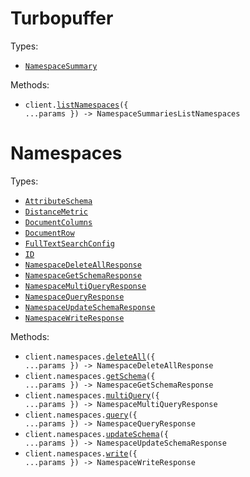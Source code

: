 # Turbopuffer

Types:

- <code><a href="./src/resources/top-level.ts">NamespaceSummary</a></code>

Methods:

- <code title="get /v1/namespaces">client.<a href="./src/index.ts">listNamespaces</a>({ ...params }) -> NamespaceSummariesListNamespaces</code>

# Namespaces

Types:

- <code><a href="./src/resources/namespaces.ts">AttributeSchema</a></code>
- <code><a href="./src/resources/namespaces.ts">DistanceMetric</a></code>
- <code><a href="./src/resources/namespaces.ts">DocumentColumns</a></code>
- <code><a href="./src/resources/namespaces.ts">DocumentRow</a></code>
- <code><a href="./src/resources/namespaces.ts">FullTextSearchConfig</a></code>
- <code><a href="./src/resources/namespaces.ts">ID</a></code>
- <code><a href="./src/resources/namespaces.ts">NamespaceDeleteAllResponse</a></code>
- <code><a href="./src/resources/namespaces.ts">NamespaceGetSchemaResponse</a></code>
- <code><a href="./src/resources/namespaces.ts">NamespaceMultiQueryResponse</a></code>
- <code><a href="./src/resources/namespaces.ts">NamespaceQueryResponse</a></code>
- <code><a href="./src/resources/namespaces.ts">NamespaceUpdateSchemaResponse</a></code>
- <code><a href="./src/resources/namespaces.ts">NamespaceWriteResponse</a></code>

Methods:

- <code title="delete /v2/namespaces/{namespace}">client.namespaces.<a href="./src/resources/namespaces.ts">deleteAll</a>({ ...params }) -> NamespaceDeleteAllResponse</code>
- <code title="get /v1/namespaces/{namespace}/schema">client.namespaces.<a href="./src/resources/namespaces.ts">getSchema</a>({ ...params }) -> NamespaceGetSchemaResponse</code>
- <code title="post /v2/namespaces/{namespace}/query?overload=multi">client.namespaces.<a href="./src/resources/namespaces.ts">multiQuery</a>({ ...params }) -> NamespaceMultiQueryResponse</code>
- <code title="post /v2/namespaces/{namespace}/query">client.namespaces.<a href="./src/resources/namespaces.ts">query</a>({ ...params }) -> NamespaceQueryResponse</code>
- <code title="post /v1/namespaces/{namespace}/schema">client.namespaces.<a href="./src/resources/namespaces.ts">updateSchema</a>({ ...params }) -> NamespaceUpdateSchemaResponse</code>
- <code title="post /v2/namespaces/{namespace}">client.namespaces.<a href="./src/resources/namespaces.ts">write</a>({ ...params }) -> NamespaceWriteResponse</code>
